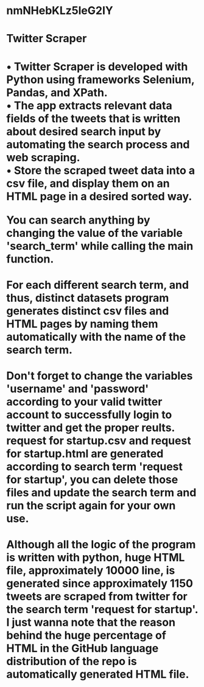# nmNHebKLz5leG2IY
<h1>Twitter Scraper<h1/>

• Twitter Scraper is developed with Python using frameworks Selenium, Pandas, and XPath.<br/>
• The app extracts relevant data fields of the tweets that is written about desired search input by automating the search process and web scraping. <br/>
• Store the scraped tweet data into a csv file, and display them on an HTML page in a desired sorted way. <br/>

You can search anything by changing the value of the variable 'search_term' while calling the main function. <br/><br/>
For each different search term, and thus, distinct datasets program generates distinct csv files and HTML pages by naming them automatically with the name of the search term. <br/><br/>
Don't forget to change the variables 'username' and 'password' according to your valid twitter account to successfully login to twitter and get the proper reults. <br/>
request for startup.csv and request for startup.html are generated according to search term 'request for startup', you can delete those files and update the search term and run the script again for your own use. <br/><br/>
Although all the logic of the program is written with python, huge HTML file, approximately 10000 line, is generated since approximately 1150 tweets are scraped from twitter for the search term 'request for startup'. I just wanna note that the reason behind the huge percentage of HTML in the GitHub language distribution of the repo is automatically generated HTML file. 
